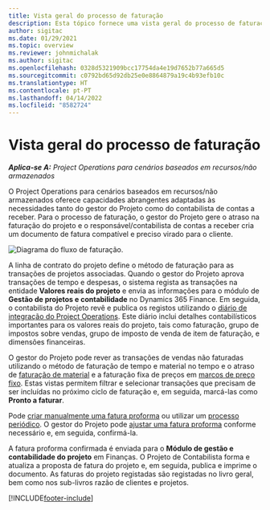 ```yaml
---
title: Vista geral do processo de faturação
description: Esta tópico fornece uma vista geral do processo de faturação no Project Operations para cenários baseados em recursos/não armazenados.
author: sigitac
ms.date: 01/29/2021
ms.topic: overview
ms.reviewer: johnmichalak
ms.author: sigitac
ms.openlocfilehash: 0328d5321909bcc17754da4e19d7652b77a665d5
ms.sourcegitcommit: c0792bd65d92db25e0e8864879a19c4b93efb10c
ms.translationtype: HT
ms.contentlocale: pt-PT
ms.lasthandoff: 04/14/2022
ms.locfileid: "8582724"
---
```

# <a name="invoicing-process-overview"></a>Vista geral do processo de faturação

_**Aplica-se A:** Project Operations para cenários baseados em recursos/não armazenados_

O Project Operations para cenários baseados em recursos/não armazenados oferece capacidades abrangentes adaptadas às necessidades tanto do gestor do Projeto como do contabilista de contas a receber. Para o processo de faturação, o gestor do Projeto gere o atraso na faturação do projeto e o responsável/contabilista de contas a receber cria um documento de fatura compatível e preciso virado para o cliente.

![Diagrama do fluxo de faturação.](./media/invoicing-flow.png)

A linha de contrato do projeto define o método de faturação para as transações de projetos associadas. Quando o gestor do Projeto aprova transações de tempo e despesas, o sistema regista as transações na entidade **Valores reais do projeto** e envia as informações para o módulo de **Gestão de projetos e contabilidade** no Dynamics 365 Finance. Em seguida, o contabilista do Projeto revê e publica os registos utilizando o [diário de integração do Project Operations](../project-accounting/project-operations-integration-journal.md). Este diário inclui detalhes contabilísticos importantes para os valores reais do projeto, tais como faturação, grupo de impostos sobre vendas, grupo de imposto de venda de item de faturação, e dimensões financeiras.

O gestor do Projeto pode rever as transações de vendas não faturadas utilizando o método de faturação de tempo e material no tempo e o atraso de [faturação de material](../proforma-invoicing/manage-billing-backlog.md#time-and-material-billing-backlog) e a faturação fixa de preços em [marcos de preço fixo](../proforma-invoicing/manage-billing-backlog.md#fixed-price-milestones). Estas vistas permitem filtrar e selecionar transações que precisam de ser incluídas no próximo ciclo de faturação e, em seguida, marcá-las como **Pronto a faturar**.

Pode [criar manualmente uma fatura proforma](../proforma-invoicing/create-manual-proforma-invoice.md) ou utilizar um [processo periódico](../proforma-invoicing/configure-automated-invoice-creation.md). O gestor do Projeto pode [ajustar uma fatura proforma](../proforma-invoicing/manage-proforma-invoice.md) conforme necessário e, em seguida, confirmá-la.

A fatura proforma confirmada é enviada para o **Módulo de gestão e contabilidade do projeto** em Finanças. O Projeto de Contabilista forma e atualiza a proposta de fatura do projeto e, em seguida, publica e imprime o documento. As faturas do projeto registadas são registadas no livro geral, bem como nos sub-livros razão de clientes e projetos.


[!INCLUDE[footer-include](../includes/footer-banner.md)]